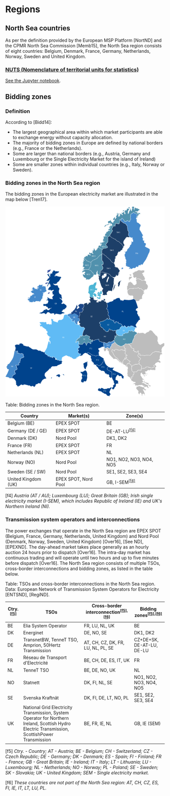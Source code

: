 <!-- 
- [Regions](#regions)
  - [North Sea countries](#north-sea-countries)
    - [NUTS (Nomenclature of territorial units for statistics)](#nuts-nomenclature-of-territorial-units-for-statistics)
  - [Bidding zones](#bidding-zones)
    - [Definition](#definition)
    - [Bidding zones in the North Sea region](#bidding-zones-in-the-north-sea-region)
    - [Transmission system operators and interconnections](#transmission-system-operators-and-interconnections)
 -->

# Regions

## North Sea countries

As per the definition provided by the European MSP Platform [NortND] and the CPMR North Sea Commission [Memb15], the North Sea region consists of eight countries: Belgium, Denmark, France, Germany, Netherlands, Norway, Sweden and United Kingdom.

### [NUTS (Nomenclature of territorial units for statistics)](https://ec.europa.eu/eurostat/web/nuts/background)

[See the Jupyter notebook](https://github.com/ENSYSTRA/short-term-forecasting/tree/master/jupyter-notebooks/NUTS.ipynb).

## Bidding zones

### Definition

According to [Bidd14]:

* The largest geographical area within which market participants are able to exchange energy without capacity allocation. 
* The majority of bidding zones in Europe are defined by national borders (e.g., France or the Netherlands).
* Some are larger than national borders (e.g., Austria, Germany and Luxembourg or the Single Electricity Market for the island of Ireland) 
* Some are smaller zones within individual countries (e.g., Italy, Norway or Sweden). 

### Bidding zones in the North Sea region

The bidding zones in the European electricity market are illustrated in the map below [Tren17].

![Bidding zones in the European electricity market. Source: [Polskie Sieci Elektroenergetyczne](http://raport.pse.pl/en/trends-and-market-context) [Tren17].](images/market-map.png "Bidding zones in the European electricity market. Source: Polskie Sieci Elektroenergetyczne [Tren17].")

Table: Bidding zones in the North Sea region.

**Country** | **Market(s)** | **Zone(s)**
--- | --- | ---
Belgium (BE) | EPEX SPOT | BE
Germany (DE / GE) | EPEX SPOT | DE-AT-LU<sup>[[f4]](#f4)</sup>
Denmark (DK) | Nord Pool | DK1, DK2
France (FR) | EPEX SPOT | FR
Netherlands (NL) | EPEX SPOT | NL
Norway (NO) | Nord Pool | NO1, NO2, NO3, NO4, NO5
Sweden (SE / SW) | Nord Pool | SE1, SE2, SE3, SE4
United Kingdom (UK) | EPEX SPOT, Nord Pool | GB, I-SEM<sup>[[f4]](#f4)</sup>

<a name="f4">[f4]</a> *Austria (AT / AU); Luxembourg (LU); Great Britain (GB); Irish single electricity market (I-SEM), which includes Republic of Ireland (IE) and UK's Northern Ireland (NI).*

### Transmission system operators and interconnections

The power exchanges that operate in the North Sea region are EPEX SPOT (Belgium, France, Germany, Netherlands, United Kingdom) and Nord Pool (Denmark, Norway, Sweden, United Kingdom) [Over16], [See ND], [EPEXND]. The day-ahead market takes place generally as an hourly auction 24 hours prior to dispatch [Over16]. The intra-day market has continuous trading and will operate until two hours and up to five minutes before dispatch [Over16]. The North Sea region consists of multiple TSOs, cross-border interconnections and bidding zones, as listed in the table below.

Table: TSOs and cross-border interconnections in the North Sea region. Data: European Network of Transmission System Operators for Electricity [ENTSND], [RegiND].

Ctry.<sup>[[f5]](#f5)</sup> | TSOs | Cross-border interconnection<sup>[[f5]](#f5),[[f6]](#f6)</sup> | Bidding zones<sup>[[f5]](#f5),[[f6]](#f6)</sup>
-|-----|---|---
BE | Elia System Operator | FR, LU, NL, UK | BE 
DK | Energinet | DE, NO, SE | DK1, DK2 
DE | TransnetBW, TenneT TSO, Amprion, 50Hertz Transmission | AT, CH, CZ, DK, FR, LU, NL, PL, SE | CZ+DE+SK, DE-AT-LU, DE-LU 
FR | Réseau de Transport d'Electricité | BE, CH, DE, ES, IT, UK | FR 
NL | TenneT TSO | BE, DE, NO, UK | NL 
NO | Statnett | DK, FI, NL, SE | NO1, NO2, NO3, NO4, NO5 
SE | Svenska Kraftnät | DK, FI, DE, LT, NO, PL | SE1, SE2, SE3, SE4 
UK | National Grid Electricity Transmission, System Operator for Northern Ireland, Scottish Hydro Electric Transmission, ScottishPower Transmission | BE, FR, IE, NL | GB, IE (SEM)

<a name="f4">[f5]</a> *Ctry. - Country; AT - Austria; BE - Belgium; CH - Switzerland; CZ - Czech Republic; DE - Germany; DK - Denmark; ES - Spain; FI - Finland; FR - France; GB - Great Britain; IE - Ireland; IT - Italy; LT - Lithuania; LU - Luxembourg; NL - Netherlands; NO - Norway; PL - Poland; SE - Sweden; SK - Slovakia; UK - United Kingdom; SEM - Single electricity market.*

<a name="f4">[f6]</a> *These countries are not part of the North Sea region: AT, CH, CZ, ES, FI, IE, IT, LT, LU, PL.*